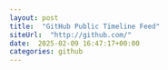 ```yaml
---
layout: post
title:  "GitHub Public Timeline Feed"
siteUrl:  "http://github.com/"
date:  2025-02-09 16:47:17+00:00
categories: github
---
```

